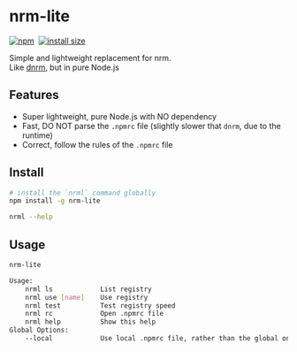 # nrm-lite

[![npm](https://img.shields.io/npm/v/nrm-lite)](https://www.npmjs.com/package/nrm-lite)  [![install size](https://packagephobia.com/badge?p=nrm-lite)](https://packagephobia.com/result?p=nrm-lite)

Simple and lightweight replacement for nrm.  
Like [dnrm](https://github.com/markthree/dnrm), but in pure Node.js

## Features

-   Super lightweight, pure Node.js with NO dependency
-   Fast, DO NOT parse the `.npmrc` file (slightly slower that `dnrm`, due to the runtime)
-   Correct, follow the rules of the `.npmrc` file

## Install

```sh
# install the `nrml` command globally
npm install -g nrm-lite

nrml --help
```

## Usage

```sh
nrm-lite

Usage:
    nrml ls            List registry
    nrml use [name]    Use registry
    nrml test          Test registry speed
    nrml rc            Open .npmrc file
    nrml help          Show this help
Global Options:
    --local            Use local .npmrc file, rather than the global one (default: false)
```
